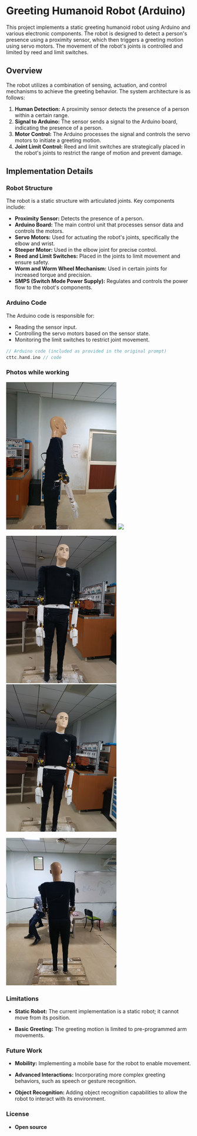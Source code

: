 # Greeting Humanoid Robot (Arduino)

This project implements a static greeting humanoid robot using Arduino and various electronic components. The robot is designed to detect a person's presence using a proximity sensor, which then triggers a greeting motion using servo motors. The movement of the robot's joints is controlled and limited by reed and limit switches.

## Overview

The robot utilizes a combination of sensing, actuation, and control mechanisms to achieve the greeting behavior. The system architecture is as follows:

1. **Human Detection:** A proximity sensor detects the presence of a person within a certain range.
2. **Signal to Arduino:** The sensor sends a signal to the Arduino board, indicating the presence of a person.
3. **Motor Control:** The Arduino processes the signal and controls the servo motors to initiate a greeting motion.
4. **Joint Limit Control:** Reed and limit switches are strategically placed in the robot's joints to restrict the range of motion and prevent damage.

## Implementation Details

### Robot Structure

The robot is a static structure with articulated joints. Key components include:

- **Proximity Sensor:** Detects the presence of a person.
- **Arduino Board:**  The main control unit that processes sensor data and controls the motors.
- **Servo Motors:** Used for actuating the robot's joints, specifically the elbow and wrist.
- **Steeper Motor:** Used in the elbow joint for precise control.
- **Reed and Limit Switches:** Placed in the joints to limit movement and ensure safety.
- **Worm and Worm Wheel Mechanism:** Used in certain joints for increased torque and precision.
- **SMPS (Switch Mode Power Supply):** Regulates and controls the power flow to the robot's components.

### Arduino Code

The Arduino code is responsible for:

- Reading the sensor input.
- Controlling the servo motors based on the sensor state.
- Monitoring the limit switches to restrict joint movement.

```c++
// Arduino code (included as provided in the original prompt)
cttc.hand.ino // code
```

### Photos while working

<img src="IMG20220405180921.jpg" width="300"> <img src="IMG20220326192859.jpg" width="300">

<img src="IMG20220405180911.jpg" width="300"> <img src="IMG20220405180916.jpg" width="300">

<img src="IMG20220405180927.jpg" width="300">

### Limitations

- **Static Robot:** The current implementation is a static robot; it cannot move from its position.

- **Basic Greeting:** The greeting motion is limited to pre-programmed arm movements.

### Future Work

- **Mobility:** Implementing a mobile base for the robot to enable movement.

- **Advanced Interactions:** Incorporating more complex greeting behaviors, such as speech or gesture recognition.

- **Object Recognition:** Adding object recognition capabilities to allow the robot to interact with its environment.

### License

- **Open source**


